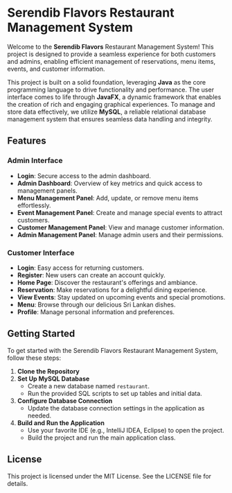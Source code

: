 # Serendib Flavors Restaurant Management System

Welcome to the **Serendib Flavors** Restaurant Management System! This project is designed to provide a seamless experience for both customers and admins, enabling efficient management of reservations, menu items, events, and customer information.

This project is built on a solid foundation, leveraging **Java** as the core programming language to drive functionality and performance. The user interface comes to life through **JavaFX**, a dynamic framework that enables the creation of rich and engaging graphical experiences. To manage and store data effectively, we utilize **MySQL**, a reliable relational database management system that ensures seamless data handling and integrity.

## Features

### Admin Interface
- **Login**: Secure access to the admin dashboard.
- **Admin Dashboard**: Overview of key metrics and quick access to management panels.
- **Menu Management Panel**: Add, update, or remove menu items effortlessly.
- **Event Management Panel**: Create and manage special events to attract customers.
- **Customer Management Panel**: View and manage customer information.
- **Admin Management Panel**: Manage admin users and their permissions.

### Customer Interface
- **Login**: Easy access for returning customers.
- **Register**: New users can create an account quickly.
- **Home Page**: Discover the restaurant's offerings and ambiance.
- **Reservation**: Make reservations for a delightful dining experience.
- **View Events**: Stay updated on upcoming events and special promotions.
- **Menu**: Browse through our delicious Sri Lankan dishes.
- **Profile**: Manage personal information and preferences.

## Getting Started

To get started with the Serendib Flavors Restaurant Management System, follow these steps:

1. **Clone the Repository**
2. **Set Up MySQL Database**
    - Create a new database named `restaurant`.
    - Run the provided SQL scripts to set up tables and initial data.
3. **Configure Database Connection**
    - Update the database connection settings in the application as needed.
4. **Build and Run the Application**
    - Use your favorite IDE (e.g., IntelliJ IDEA, Eclipse) to open the project.
    - Build the project and run the main application class.

## License

This project is licensed under the MIT License. See the LICENSE file for details.


